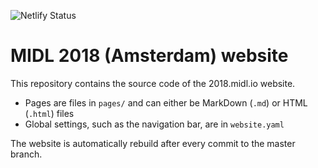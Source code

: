 ![Netlify Status](https://api.netlify.com/api/v1/badges/2d80ed77-dac9-41c9-87bb-6407ed57c276/deploy-status)

# MIDL 2018 (Amsterdam) website

This repository contains the source code of the 2018.midl.io website.

* Pages are files in `pages/` and can either be MarkDown (`.md`) or HTML (`.html`) files
* Global settings, such as the navigation bar, are in `website.yaml`

The website is automatically rebuild after every commit to the master branch.